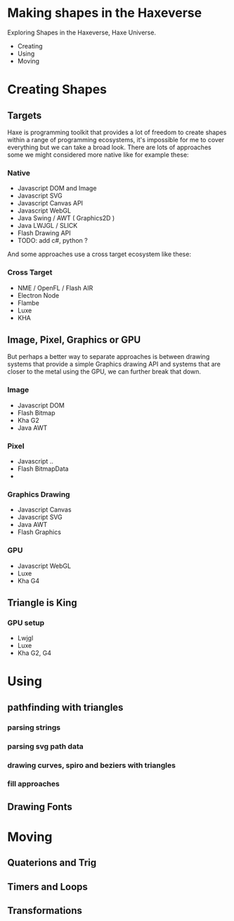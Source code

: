 Making shapes in the Haxeverse
==============================

Exploring Shapes in the Haxeverse, Haxe Universe.

- Creating
- Using
- Moving 


Creating Shapes
===============

## Targets ##

Haxe is programming toolkit that provides a lot of freedom to create shapes within a range of programming ecosystems, 
it's impossible for me to cover everything but we can take a broad look.
There are lots of approaches some we might considered more native like for example these:

### Native ###

- Javascript DOM and Image
- Javascript SVG
- Javascript Canvas API
- Javascript WebGL
- Java Swing / AWT ( Graphics2D )
- Java LWJGL / SLICK 
- Flash Drawing API
- TODO: add c#, python ?

And some approaches use a cross target ecosystem like these:

### Cross Target ###

- NME / OpenFL / Flash AIR
- Electron Node
- Flambe
- Luxe
- KHA

## Image, Pixel, Graphics or GPU ##

But perhaps a better way to separate approaches is between drawing systems that provide a simple Graphics drawing API
and systems that are closer to the metal using the GPU, we can further break that down.

### Image ###
- Javascript DOM 
- Flash Bitmap
- Kha G2
- Java AWT 

### Pixel ### 
- Javascript ..
- Flash BitmapData
- 

### Graphics Drawing ###
- Javascript Canvas
- Javascript SVG
- Java AWT
- Flash Graphics

### GPU ###
- Javascript WebGL
- Luxe
- Kha G4

## Triangle is King ##

### GPU setup ###
- Lwjgl
- Luxe
- Kha G2, G4

Using
=====

## pathfinding with triangles

### parsing strings ###

### parsing svg path data ###

### drawing curves, spiro and beziers with triangles ###

### fill approaches ###

## Drawing Fonts ##

Moving
======

## Quaterions and Trig ##
## Timers and Loops ##
## Transformations ##
